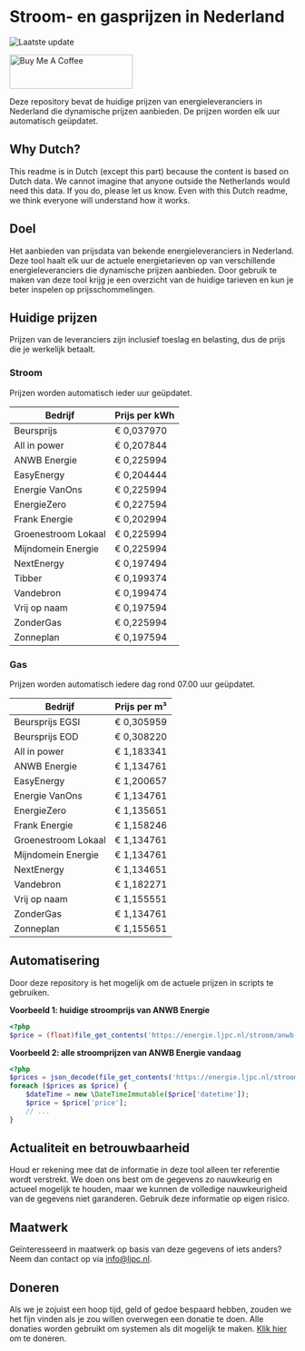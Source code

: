 # Stroom- en gasprijzen in Nederland

![Laatste update](https://img.shields.io/badge/laatste%20update-2024--07--14%2004%3A00%20CET-brightgreen)

<a href="https://www.buymeacoffee.com/Lars-" target="_blank"><img src="https://cdn.buymeacoffee.com/buttons/v2/default-orange.png" alt="Buy Me A Coffee" height="60" style="height: 60px !important;width: 217px !important;" ></a>

Deze repository bevat de huidige prijzen van energieleveranciers in Nederland die dynamische prijzen aanbieden. De prijzen worden elk uur automatisch geüpdatet.

## Why Dutch?

This readme is in Dutch (except this part) because the content is based on Dutch data. We cannot imagine that anyone outside the Netherlands would need this data. If you do, please let us know. Even with this Dutch readme, we think
everyone will understand how it works.

## Doel

Het aanbieden van prijsdata van bekende energieleveranciers in Nederland. Deze tool haalt elk uur de actuele energietarieven op van verschillende energieleveranciers die dynamische prijzen aanbieden. Door gebruik te maken van deze tool
krijg je een overzicht van de huidige tarieven en kun je beter inspelen op prijsschommelingen.

## Huidige prijzen

Prijzen van de leveranciers zijn inclusief toeslag en belasting, dus de prijs die je werkelijk betaalt.

### Stroom

Prijzen worden automatisch ieder uur geüpdatet.

 Bedrijf | Prijs per kWh 
---------|---------------
Beursprijs | € 0,037970
All in power | € 0,207844
ANWB Energie | € 0,225994
EasyEnergy | € 0,204444
Energie VanOns | € 0,225994
EnergieZero | € 0,227594
Frank Energie | € 0,202994
Groenestroom Lokaal | € 0,225994
Mijndomein Energie | € 0,225994
NextEnergy | € 0,197494
Tibber | € 0,199374
Vandebron | € 0,199474
Vrij op naam | € 0,197594
ZonderGas | € 0,225994
Zonneplan | € 0,197594


### Gas

Prijzen worden automatisch iedere dag rond 07.00 uur geüpdatet.

 Bedrijf | Prijs per m³ 
---------|--------------
Beursprijs EGSI | € 0,305959
Beursprijs EOD | € 0,308220
All in power | € 1,183341
ANWB Energie | € 1,134761
EasyEnergy | € 1,200657
Energie VanOns | € 1,134761
EnergieZero | € 1,135651
Frank Energie | € 1,158246
Groenestroom Lokaal | € 1,134761
Mijndomein Energie | € 1,134761
NextEnergy | € 1,134651
Vandebron | € 1,182271
Vrij op naam | € 1,155551
ZonderGas | € 1,134761
Zonneplan | € 1,155651


## Automatisering

Door deze repository is het mogelijk om de actuele prijzen in scripts te gebruiken.

**Voorbeeld 1: huidige stroomprijs van ANWB Energie**

```php
<?php
$price = (float)file_get_contents('https://energie.ljpc.nl/stroom/anwb-energie-nu.txt');

```

**Voorbeeld 2: alle stroomprijzen van ANWB Energie vandaag**

```php
<?php
$prices = json_decode(file_get_contents('https://energie.ljpc.nl/stroom/all-in-power-vandaag.json'),true);
foreach ($prices as $price) {
    $dateTime = new \DateTimeImmutable($price['datetime']);
    $price = $price['price'];
    // ...
}
```

## Actualiteit en betrouwbaarheid

Houd er rekening mee dat de informatie in deze tool alleen ter referentie wordt verstrekt. We doen ons best om de gegevens zo nauwkeurig en actueel mogelijk te houden, maar we kunnen de volledige nauwkeurigheid van de gegevens niet
garanderen. Gebruik deze informatie op eigen risico.

## Maatwerk

Geïnteresseerd in maatwerk op basis van deze gegevens of iets anders? Neem dan contact op
via [info@ljpc.nl](mailto:info@ljpc.nl?subject=Energie%20prijzen).

## Doneren

Als we je zojuist een hoop tijd, geld of gedoe bespaard hebben, zouden we het fijn vinden als je zou willen overwegen een
donatie te doen. Alle donaties worden gebruikt om systemen als dit mogelijk te
maken. [Klik hier](https://www.buymeacoffee.com/Lars-) om te doneren.
